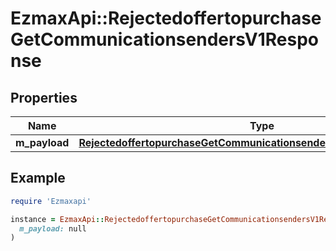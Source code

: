 # EzmaxApi::RejectedoffertopurchaseGetCommunicationsendersV1Response

## Properties

| Name | Type | Description | Notes |
| ---- | ---- | ----------- | ----- |
| **m_payload** | [**RejectedoffertopurchaseGetCommunicationsendersV1ResponseMPayload**](RejectedoffertopurchaseGetCommunicationsendersV1ResponseMPayload.md) |  |  |

## Example

```ruby
require 'Ezmaxapi'

instance = EzmaxApi::RejectedoffertopurchaseGetCommunicationsendersV1Response.new(
  m_payload: null
)
```

